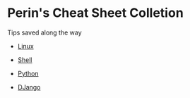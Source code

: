 # Perin's Cheat Sheet Colletion

Tips saved along the way

* [Linux](linux.md)

* [Shell](SHELL.md)

* [Python](PYTHON.md)

* [DJango](DJANGO.md)
